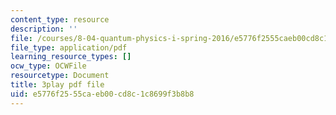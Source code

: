 ```yaml
---
content_type: resource
description: ''
file: /courses/8-04-quantum-physics-i-spring-2016/e5776f2555caeb00cd8c1c8699f3b8b8_YdtHAIh-kas.pdf
file_type: application/pdf
learning_resource_types: []
ocw_type: OCWFile
resourcetype: Document
title: 3play pdf file
uid: e5776f25-55ca-eb00-cd8c-1c8699f3b8b8
---
```

